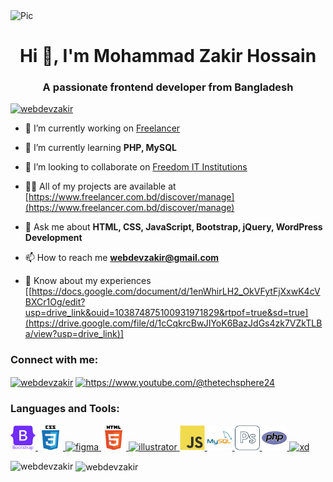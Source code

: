 <img src="https://i.postimg.cc/bJHXxRZR/Github-Back-cover3.png" alt="Pic">
<h1 align="center">Hi 👋, I'm Mohammad Zakir Hossain</h1>
<h3 align="center">A passionate frontend developer from Bangladesh</h3>



<p align="left"> <a href="https://github.com/ryo-ma/github-profile-trophy"><img src="https://github-profile-trophy.vercel.app/?username=webdevzakir" alt="webdevzakir" /></a> </p>

- 🔭 I’m currently working on [Freelancer](https://www.freelancer.com.bd/u/engrzakir73)

- 🌱 I’m currently learning **PHP, MySQL**

- 👯 I’m looking to collaborate on [Freedom IT Institutions](https://freedomitinstitutions.com/)

- 👨‍💻 All of my projects are available at [https://www.freelancer.com.bd/discover/manage](https://www.freelancer.com.bd/discover/manage)

- 💬 Ask me about **HTML, CSS, JavaScript, Bootstrap, jQuery, WordPress Development**

- 📫 How to reach me **webdevzakir@gmail.com**

- 📄 Know about my experiences [[https://docs.google.com/document/d/1enWhirLH2_OkVFytFjXxwK4cVBXCr1Og/edit?usp=drive_link&ouid=103874875100931971829&rtpof=true&sd=true](https://drive.google.com/file/d/1cCqkrcBwJIYoK6BazJdGs4zk7VZkTLBa/view?usp=drive_link)]

<h3 align="left">Connect with me:</h3>
<p align="left">
<a href="https://linkedin.com/in/webdevzakir" target="blank"><img align="center" src="https://raw.githubusercontent.com/rahuldkjain/github-profile-readme-generator/master/src/images/icons/Social/linked-in-alt.svg" alt="webdevzakir" height="30" width="40" /></a>
<a href="https://www.youtube.com/c/https://www.youtube.com/@thetechsphere24" target="blank"><img align="center" src="https://raw.githubusercontent.com/rahuldkjain/github-profile-readme-generator/master/src/images/icons/Social/youtube.svg" alt="https://www.youtube.com/@thetechsphere24" height="30" width="40" /></a>
</p>

<h3 align="left">Languages and Tools:</h3>
<p align="left"> <a href="https://getbootstrap.com" target="_blank" rel="noreferrer"> <img src="https://raw.githubusercontent.com/devicons/devicon/master/icons/bootstrap/bootstrap-plain-wordmark.svg" alt="bootstrap" width="40" height="40"/> </a> <a href="https://www.w3schools.com/css/" target="_blank" rel="noreferrer"> <img src="https://raw.githubusercontent.com/devicons/devicon/master/icons/css3/css3-original-wordmark.svg" alt="css3" width="40" height="40"/> </a> <a href="https://www.figma.com/" target="_blank" rel="noreferrer"> <img src="https://www.vectorlogo.zone/logos/figma/figma-icon.svg" alt="figma" width="40" height="40"/> </a> <a href="https://www.w3.org/html/" target="_blank" rel="noreferrer"> <img src="https://raw.githubusercontent.com/devicons/devicon/master/icons/html5/html5-original-wordmark.svg" alt="html5" width="40" height="40"/> </a> <a href="https://www.adobe.com/in/products/illustrator.html" target="_blank" rel="noreferrer"> <img src="https://www.vectorlogo.zone/logos/adobe_illustrator/adobe_illustrator-icon.svg" alt="illustrator" width="40" height="40"/> </a> <a href="https://developer.mozilla.org/en-US/docs/Web/JavaScript" target="_blank" rel="noreferrer"> <img src="https://raw.githubusercontent.com/devicons/devicon/master/icons/javascript/javascript-original.svg" alt="javascript" width="40" height="40"/> </a> <a href="https://www.mysql.com/" target="_blank" rel="noreferrer"> <img src="https://raw.githubusercontent.com/devicons/devicon/master/icons/mysql/mysql-original-wordmark.svg" alt="mysql" width="40" height="40"/> </a> <a href="https://www.photoshop.com/en" target="_blank" rel="noreferrer"> <img src="https://raw.githubusercontent.com/devicons/devicon/master/icons/photoshop/photoshop-line.svg" alt="photoshop" width="40" height="40"/> </a> <a href="https://www.php.net" target="_blank" rel="noreferrer"> <img src="https://raw.githubusercontent.com/devicons/devicon/master/icons/php/php-original.svg" alt="php" width="40" height="40"/> </a> <a href="https://www.adobe.com/products/xd.html" target="_blank" rel="noreferrer"> <img src="https://cdn.worldvectorlogo.com/logos/adobe-xd.svg" alt="xd" width="40" height="40"/> </a> </p>

<p><img align="left" src="https://github-readme-stats.vercel.app/api/top-langs?username=webdevzakir&show_icons=true&locale=en&layout=compact" alt="webdevzakir" /></p>

<p>&nbsp;<img align="center" src="https://github-readme-stats.vercel.app/api?username=webdevzakir&show_icons=true&locale=en" alt="webdevzakir" /></p>

